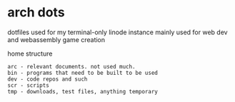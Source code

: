 # arch dots
dotfiles used for my terminal-only linode instance
mainly used for web dev and webassembly game creation

home structure
```
arc - relevant documents. not used much.
bin - programs that need to be built to be used
dev - code repos and such
scr - scripts
tmp - downloads, test files, anything temporary
```
